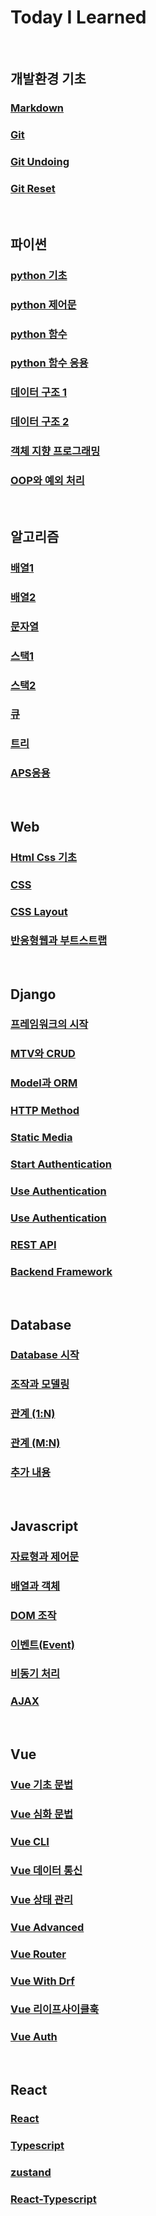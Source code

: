 # Today I Learned
<br>

## <b>개발환경 기초</b>

### [Markdown](https://github.com/Koneweekk/TIL/tree/main/Markdown)

### [Git](https://github.com/Koneweekk/TIL/blob/main/Git/Git.md)

### [Git Undoing](https://github.com/Koneweekk/TIL/blob/main/Git/Undoing.md)

### [Git Reset](https://github.com/Koneweekk/TIL/blob/main/Git/Reset.md)

<br>

## <b>파이썬</b>

### [python 기초](https://github.com/Koneweekk/TIL/blob/main/Python/230116.ipynb)

### [python 제어문](https://github.com/Koneweekk/TIL/blob/main/Python/230117.ipynb)

### [python 함수](https://github.com/Koneweekk/TIL/blob/main/Python/230118.ipynb)

### [python 함수 응용](https://github.com/Koneweekk/TIL/blob/main/Python/230119.ipynb)

### [데이터 구조 1](https://github.com/Koneweekk/TIL/blob/main/Python/230125.ipynb)

### [데이터 구조 2](https://github.com/Koneweekk/TIL/blob/main/Python/230126.ipynb)

### [객체 지향 프로그래밍](https://github.com/Koneweekk/TIL/blob/main/Python/230130.ipynb)

### [OOP와 예외 처리](https://github.com/Koneweekk/TIL/blob/main/Python/230131.ipynb)
<br>

## <b>알고리즘</b>

### [배열1](https://github.com/Koneweekk/TIL/blob/main/Algorithms/Array1.md)

### [배열2](https://github.com/Koneweekk/TIL/blob/main/Algorithms/Array2.md)

### [문자열](https://github.com/Koneweekk/TIL/blob/main/Algorithms/String.md)

### [스택1](https://github.com/Koneweekk/TIL/blob/main/Algorithms/Stack1.md)

### [스택2](https://github.com/Koneweekk/TIL/blob/main/Algorithms/Stack2.md)

### [큐](https://github.com/Koneweekk/TIL/blob/main/Algorithms/Queue.md)

### [트리](https://github.com/Koneweekk/TIL/blob/main/Algorithms/Tree.md)

### [APS응용](https://github.com/Koneweekk/TIL/blob/main/Algorithms/APS%EC%9D%91%EC%9A%A9.md)

<br>

## <b>Web</b>

### [Html Css 기초](https://github.com/Koneweekk/TIL/blob/main/Web/Html_Css.md)

### [CSS](https://github.com/Koneweekk/TIL/blob/main/Web/CSS.md)

### [CSS Layout](https://github.com/Koneweekk/TIL/blob/main/Web/CSS_Layout.md)

### [반응형웹과 부트스트랩](https://github.com/Koneweekk/TIL/blob/main/Web/bootstrap.md)

<br>

## <b>Django</b>

### [프레임워크의 시작](https://github.com/Koneweekk/TIL/blob/main/Django/Start_Framework.md)

### [MTV와 CRUD](https://github.com/Koneweekk/TIL/blob/main/Django/MTV_CRUD.md)

### [Model과 ORM](https://github.com/Koneweekk/TIL/blob/main/Django/Model_ORM.md)

### [HTTP Method](https://github.com/Koneweekk/TIL/blob/main/Django/HTTP_Mthod.md)

### [Static Media](https://github.com/Koneweekk/TIL/blob/main/Django/Static_Media.md)

### [Start Authentication](https://github.com/Koneweekk/TIL/blob/main/Django/Auth1.md)

### [Use Authentication](https://github.com/Koneweekk/TIL/blob/main/Django/Auth2.md)

### [Use Authentication](https://github.com/Koneweekk/TIL/blob/main/Django/Auth2.md)

### [REST API](https://github.com/Koneweekk/TIL/blob/main/Django/REST_API.md)

### [Backend Framework](https://github.com/Koneweekk/TIL/blob/main/Django/Backend_Framework.md)

<br> 

## <b>Database</b>

### [Database 시작](https://github.com/Koneweekk/TIL/blob/main/DB/%EB%8D%B0%EC%9D%B4%ED%84%B0%EB%B2%A0%EC%9D%B4%EC%8A%A4%EC%8B%9C%EC%9E%91%ED%95%98%EA%B8%B0.md)

### [조작과 모델링](https://github.com/Koneweekk/TIL/blob/main/DB/%EB%8D%B0%EC%9D%B4%ED%84%B0%EB%B2%A0%EC%9D%B4%EC%8A%A4%EC%A1%B0%EC%9E%91%EA%B3%BC%EB%AA%A8%EB%8D%B8%EB%A7%81.md)

### [관계 (1:N)](https://github.com/Koneweekk/TIL/blob/main/DB/%EB%8D%B0%EC%9D%B4%ED%84%B0%EB%B2%A0%EC%9D%B4%EC%8A%A4%EA%B4%80%EA%B3%841.md)

### [관계 (M:N)](https://github.com/Koneweekk/TIL/blob/main/DB/%EB%8D%B0%EC%9D%B4%ED%84%B0%EB%B2%A0%EC%9D%B4%EC%8A%A4%EA%B4%80%EA%B3%842.md)

### [추가 내용](https://github.com/Koneweekk/TIL/blob/main/DB/%EB%8D%B0%EC%9D%B4%ED%84%B0%EB%B2%A0%EC%9D%B4%EC%8A%A4%EC%B6%94%EA%B0%80%EB%82%B4%EC%9A%A9.md)

<br>

## <b>Javascript</b>

### [자료형과 제어문](https://github.com/Koneweekk/TIL/blob/main/Javascript/%EC%9E%90%EB%A3%8C%ED%98%95%EA%B3%BC%EC%A0%9C%EC%96%B4%EB%AC%B8.md)

### [배열과 객체](https://github.com/Koneweekk/TIL/blob/main/Javascript/%EB%B0%B0%EC%97%B4%EA%B3%BC%EA%B0%9D%EC%B2%B4.md)

### [DOM 조작](https://github.com/Koneweekk/TIL/blob/main/Javascript/DOM.md)

### [이벤트(Event)](https://github.com/Koneweekk/TIL/blob/main/Javascript/%EC%9D%B4%EB%B2%A4%ED%8A%B8.md)

### [비동기 처리](https://github.com/Koneweekk/TIL/blob/main/Javascript/%EB%B9%84%EB%8F%99%EA%B8%B0%EC%B2%98%EB%A6%AC.md)

### [AJAX](https://github.com/Koneweekk/TIL/blob/main/Javascript/AJAX.md)

<br>

## <b>Vue</b>

### [Vue 기초 문법](./Vue/vue기초문법.md)

### [Vue 심화 문법](./Vue/vue심화문법.md)

### [Vue CLI](./Vue/vueCLI.md)

### [Vue 데이터 통신](./Vue/vue데이터통신.md)

### [Vue 상태 관리](./Vue/vue상태통신.md)

### [Vue Advanced](./Vue/vueAdvanced.md)

### [Vue Router](./Vue/vueRouter.md)

### [Vue With Drf](./Vue/vueWithDRF.md)

### [Vue 리이프사이클훅](./Vue/vue라이프사이클훅.md)

### [Vue Auth](./Vue/vueAuth.md)

<br>

## <b>React</b>

### [React](./React/React.md)

### [Typescript](./React/TS.md)

### [zustand](./React/Zustand.md)

### [React-Typescript](./React/React-Typescript.md)